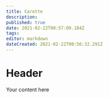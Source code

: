 ```yaml
---
title: Carotte
description: 
published: true
date: 2021-02-22T00:57:09.184Z
tags: 
editor: markdown
dateCreated: 2021-02-22T00:56:32.291Z
---
```


# Header
Your content here